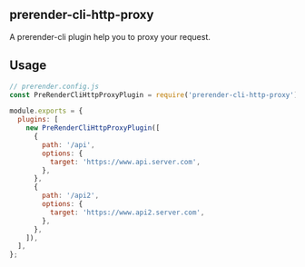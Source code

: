 ## prerender-cli-http-proxy

A prerender-cli plugin help you to proxy your request.

## Usage

```javascript
// prerender.config.js
const PreRenderCliHttpProxyPlugin = require('prerender-cli-http-proxy');

module.exports = {
  plugins: [
    new PreRenderCliHttpProxyPlugin([
      {
        path: '/api',
        options: {
          target: 'https://www.api.server.com',
        },
      },
      {
        path: '/api2',
        options: {
          target: 'https://www.api2.server.com',
        },
      },
    ]),
  ],
};
```
